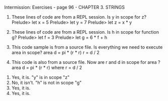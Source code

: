 Intermission: Exercises - page 96 - CHAPTER 3. STRINGS

1. These lines of code are from a REPL session. Is y in scope for z?
Prelude> let x = 5
Prelude> let y = 7
Prelude> let z = x * y

2. These lines of code are from a REPL session. Is h in scope for function g?
Prelude> let f = 3
Prelude> let g = 6 * f + h

3. This code sample is from a source file. Is everything we need to execute area in scope?
area d = pi * (r * r)
r = d / 2

4. This code is also from a source file. Now are r and d in scope for area ?
area d = pi * (r * r)
  where r = d / 2



1) Yes, it is. "y" is in scope "z"
2) No, it isn't. "h" is not in scope "g"
3) Yes, it is.
4) Yes, it is.

